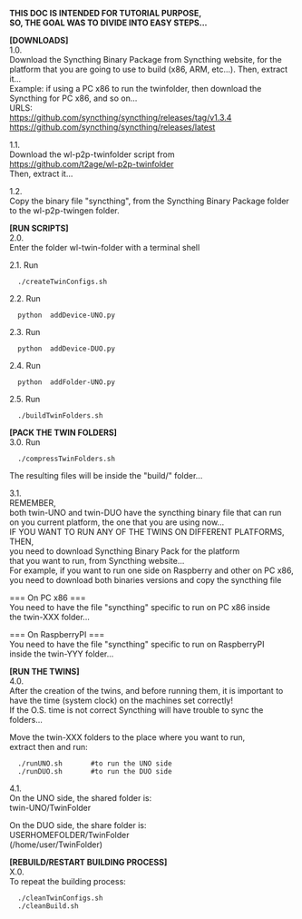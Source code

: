 **THIS DOC IS INTENDED FOR TUTORIAL PURPOSE,**  
**SO, THE GOAL WAS TO DIVIDE INTO EASY STEPS...**  
  
**[DOWNLOADS]**  
1.0.  
Download the Syncthing Binary Package from Syncthing website, for the platform that you are going to use to build (x86, ARM, etc...). Then, extract it...  
Example: if using a PC x86 to run the twinfolder, then download the Syncthing for PC x86, and so on...  
URLS:  
https://github.com/syncthing/syncthing/releases/tag/v1.3.4  
https://github.com/syncthing/syncthing/releases/latest  
  
1.1.  
Download the wl-p2p-twinfolder script from   
https://github.com/t2age/wl-p2p-twinfolder  
Then, extract it...  
  
1.2.   
Copy the binary file "syncthing", from the Syncthing Binary Package folder to the wl-p2p-twingen folder.  
  
  
**[RUN SCRIPTS]**  
2.0.   
Enter the folder wl-twin-folder with a terminal shell  
  
2.1. Run  
```
  ./createTwinConfigs.sh  
```
  
2.2. Run   
```
  python  addDevice-UNO.py  
```
  
2.3. Run  
```
  python  addDevice-DUO.py  
```
  
2.4. Run  
```
  python  addFolder-UNO.py  
```
  
2.5. Run  
```
  ./buildTwinFolders.sh  
```

  
**[PACK THE TWIN FOLDERS]**  
3.0. Run
```
  ./compressTwinFolders.sh  
```
The resulting files will be inside the "build/" folder...  
  
3.1.  
REMEMBER,  
both twin-UNO and twin-DUO have the syncthing binary file that can run  
on you current platform, the one that you are using now...  
IF YOU WANT TO RUN ANY OF THE TWINS ON DIFFERENT PLATFORMS, THEN,  
you need to download Syncthing Binary Pack for the platform   
that you want to run, from Syncthing website...  
For example, if you want to run one side on Raspberry and other on PC x86,  
you need to download both binaries versions and copy the syncthing file  
  
=== On PC x86 ===  
You need to have the file "syncthing" specific to run on PC x86 inside  
the twin-XXX folder...  
  
=== On RaspberryPI ===  
You need to have the file "syncthing" specific to run on RaspberryPI  
inside the twin-YYY folder...  
  
  
**[RUN THE TWINS]**  
4.0.  
After the creation of the twins, and before running them, it is important to have the time (system clock) on the machines set correctly!  
If the O.S. time is not correct Syncthing will have trouble to sync the folders...  
  
Move the twin-XXX folders to the place where you want to run,  
extract then and run:  
  
```
  ./runUNO.sh		#to run the UNO side  
  ./runDUO.sh		#to run the DUO side  
```

4.1.  
On the UNO side, the shared folder is:  
twin-UNO/TwinFolder  
  
On the DUO side, the share folder is:  
USERHOMEFOLDER/TwinFolder  
(/home/user/TwinFolder)  
  
**[REBUILD/RESTART BUILDING PROCESS]**  
X.0.  
To repeat the building process:  
```
  ./cleanTwinConfigs.sh  
  ./cleanBuild.sh  
```
  
